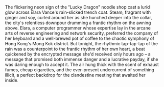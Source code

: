The flickering neon sign of the "Lucky Dragon" noodle shop cast a lurid glow across Elara Vance's rain-slicked trench coat.  Steam, fragrant with ginger and soy, curled around her as she hunched deeper into the collar, the city's relentless downpour drumming a frantic rhythm on the awning above.  Elara, a computer programmer whose expertise lay in the arcane arts of reverse engineering and network security, preferred the company of her keyboard and a well-brewed pot of coffee to the chaotic symphony of Hong Kong's Mong Kok district.  But tonight, the rhythmic tap-tap-tap of the rain was a counterpoint to the frantic rhythm of her own heart, a beat quickened by the encrypted message she'd received only hours ago – a message that promised both immense danger and a lucrative payday, if she was daring enough to accept it.  The air hung thick with the scent of exhaust fumes, cheap cigarettes, and the ever-present undercurrent of something illicit, a perfect backdrop for the clandestine meeting that awaited her inside.
